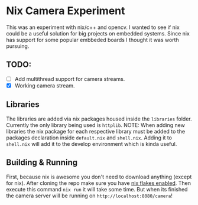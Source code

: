 # Nix Camera Experiment

This was an experiment with nix/c++ and opencv. I wanted to see if nix could be a useful solution for big projects on embedded systems. Since nix has support for some popular embbeded boards I thought it was worth pursuing.

## TODO:

- [ ] Add multithread support for camera streams.
- [X] Working camera stream.

## Libraries

The libraries are added via nix packages housed inside the `libraries` folder. Currently the only library being used is `httplib`. NOTE: When adding new libraries the nix package for each respective library must be added to the packages declaration inside `default.nix` and `shell.nix`. Adding it to `shell.nix` will add it to the develop environment which is kinda useful.

## Building & Running

First, because nix is awesome you don't need to download anything (except for nix). After cloning the repo make sure you have [nix flakes enabled](https://nixos.wiki/wiki/Flakes). Then execute this command `nix run` it will take some time. But when its finished the camera server will be running on `http://localhost:8080/camera`!
